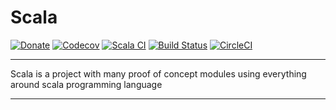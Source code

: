 # Scala

[![Donate](https://img.shields.io/badge/Donate-PayPal-green.svg)](https://www.paypal.com/cgi-bin/webscr?cmd=_donations&business=HE7K7HLJJBVWN&currency_code=EUR&source=url)
[![Codecov](https://codecov.io/gh/mvillafuertem/scala/branch/master/graph/badge.svg?style=svg)](https://codecov.io/gh/mvillafuertem/scala)
[![Scala CI](https://github.com/mvillafuertem/scala/workflows/Scala%20CI/badge.svg)](https://github.com/mvillafuertem/scala/actions?query=workflow%3A%22Scala+CI%22)
[![Build Status](https://travis-ci.com/mvillafuertem/scala.svg?branch=master)](https://travis-ci.com/mvillafuertem/scala)
[![CircleCI](https://circleci.com/gh/mvillafuertem/scala.svg?style=shield)](https://circleci.com/gh/mvillafuertem/scala)

****

Scala is a project with many proof of concept modules 
using everything around scala programming language

****

